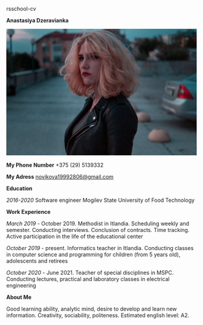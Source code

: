 rsschool-cv

**Anastasiya Dzeravianka**

![Это опциональный alt-текст](/photo.jpeg)

**My Phone Number** +375 (29) 5139332  

**My Adress** novikova19992806@gmail.com

**Education**

*2016-2020* Software engineer Mogilev State University of Food Technology


**Work Experience**

*March 2019* - October 2019. Methodist in Itlandia. Scheduling weekly and semester. Conducting interviews. Conclusion of contracts. Time tracking. Active participation in the life of the educational center

*October 2019* - present. Informatics teacher in Itlandia. Conducting classes in computer science and programming for children (from 5 years old), adolescents and retirees

 *October 2020* - June 2021. Teacher of special disciplines in MSPC. Сonducting lectures, practical and laboratory classes in electrical engineering
 
**About Me**

Good learning ability, analytic mind, desire to develop and learn new information. Creativity, sociability, politeness. Estimated english level: A2.